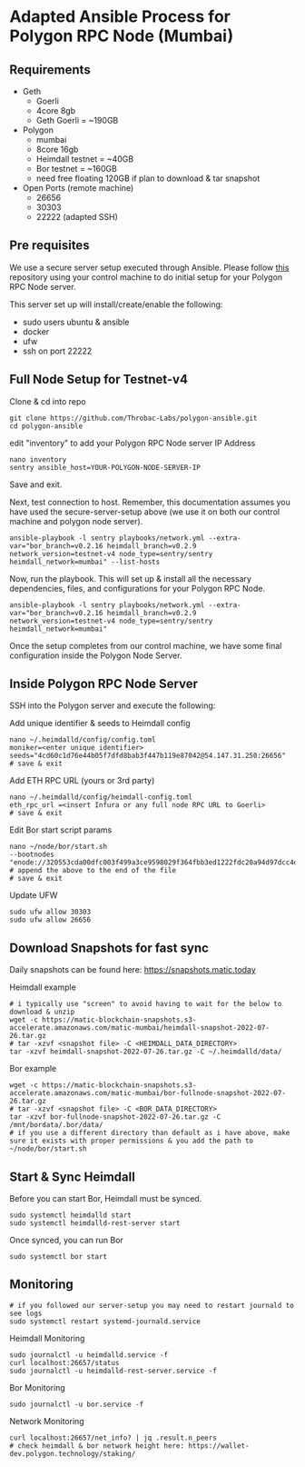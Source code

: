 # Adapted Ansible Process for Polygon RPC Node (Mumbai)

## Requirements

- Geth
	- Goerli
	- 4core 8gb
	- Geth Goerli = ~190GB
- Polygon
	- mumbai
	- 8core 16gb
	- Heimdall testnet = ~40GB
	- Bor testnet = ~160GB
	- need free floating 120GB if plan to download & tar snapshot
- Open Ports (remote machine)
	- 26656
	- 30303
	- 22222 (adapted SSH)
	
## Pre requisites

We use a secure server setup executed through Ansible. Please follow [this](https://github.com/Throbac-Labs/secure-server-setup) repository using your control machine to do initial setup for your Polygon RPC Node server.

This server set up will install/create/enable the following:

- sudo users ubuntu & ansible
- docker
- ufw
- ssh on port 22222

## Full Node Setup for Testnet-v4

Clone & cd into repo
```
git clone https://github.com/Throbac-Labs/polygon-ansible.git
cd polygon-ansible
```
edit "inventory" to add your Polygon RPC Node server IP Address
```
nano inventory
sentry ansible_host=YOUR-POLYGON-NODE-SERVER-IP
```
Save and exit.

Next, test connection to host. 
Remember, this documentation assumes you have used the secure-server-setup above (we use it on both our control machine and polygon node server).
```
ansible-playbook -l sentry playbooks/network.yml --extra-var="bor_branch=v0.2.16 heimdall_branch=v0.2.9 network_version=testnet-v4 node_type=sentry/sentry heimdall_network=mumbai" --list-hosts
```
Now, run the playbook.
This will set up & install all the necessary dependencies, files, and configurations for your Polygon RPC Node. 
```
ansible-playbook -l sentry playbooks/network.yml --extra-var="bor_branch=v0.2.16 heimdall_branch=v0.2.9 network_version=testnet-v4 node_type=sentry/sentry heimdall_network=mumbai"
```
Once the setup completes from our control machine, we have some final configuration inside the Polygon Node Server. 

## Inside Polygon RPC Node Server

SSH into the Polygon server and execute the following:

Add unique identifier & seeds to Heimdall config
```
nano ~/.heimdalld/config/config.toml
moniker=<enter unique identifier>
seeds="4cd60c1d76e44b05f7dfd8bab3f447b119e87042@54.147.31.250:26656"
# save & exit
```
Add ETH RPC URL (yours or 3rd party)
```
nano ~/.heimdalld/config/heimdall-config.toml
eth_rpc_url =<insert Infura or any full node RPC URL to Goerli>
# save & exit
```
Edit Bor start script params
```
nano ~/node/bor/start.sh
--bootnodes "enode://320553cda00dfc003f499a3ce9598029f364fbb3ed1222fdc20a94d97dcc4d8ba0cd0bfa996579dcc6d17a534741fb0a5da303a90579431259150de66b597251@54.147.31.250:30303"
# append the above to the end of the file
# save & exit
```
Update UFW
```
sudo ufw allow 30303
sudo ufw allow 26656
```
## Download Snapshots for fast sync

Daily snapshots can be found here: https://snapshots.matic.today

Heimdall example
```
# i typically use "screen" to avoid having to wait for the below to download & unzip
wget -c https://matic-blockchain-snapshots.s3-accelerate.amazonaws.com/matic-mumbai/heimdall-snapshot-2022-07-26.tar.gz
# tar -xzvf <snapshot file> -C <HEIMDALL_DATA_DIRECTORY>
tar -xzvf heimdall-snapshot-2022-07-26.tar.gz -C ~/.heimdalld/data/
```
Bor example
```
wget -c https://matic-blockchain-snapshots.s3-accelerate.amazonaws.com/matic-mumbai/bor-fullnode-snapshot-2022-07-26.tar.gz
# tar -xzvf <snapshot file> -C <BOR_DATA_DIRECTORY>
tar -xzvf bor-fullnode-snapshot-2022-07-26.tar.gz -C /mnt/bordata/.bor/data/
# if you use a different directory than default as i have above, make sure it exists with proper permissions & you add the path to ~/node/bor/start.sh
```

## Start & Sync Heimdall

Before you can start Bor, Heimdall must be synced.
```
sudo systemctl heimdalld start
sudo systemctl heimdalld-rest-server start
```
Once synced, you can run Bor
```
sudo systemctl bor start
```

## Monitoring

```
# if you followed our server-setup you may need to restart journald to see logs
sudo systemctl restart systemd-journald.service
```
Heimdall Monitoring
```
sudo journalctl -u heimdalld.service -f
curl localhost:26657/status
sudo journalctl -u heimdalld-rest-server.service -f
```
Bor Monitoring
```
sudo journalctl -u bor.service -f
```
Network Monitoring
```
curl localhost:26657/net_info? | jq .result.n_peers
# check heimdall & bor network height here: https://wallet-dev.polygon.technology/staking/
```








